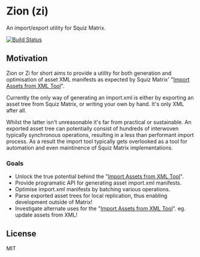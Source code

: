 # Zion (zi)

An import/export utility for Squiz Matrix.

[![Build Status](https://travis-ci.org/joshgillies/zi.svg)](https://travis-ci.org/joshgillies/zi)

## Motivation

Zion or Zi for short aims to provide a utility for both generation and optimisation
of asset XML manifests as expected by Squiz Matrix' "[Import Assets from XML Tool]".

Currently the only way of generating an import.xml is either by exporting an
asset tree from Squiz Matrix, or writing your own by hand. It's only XML after all.

Whilst the latter isn't unreasonable it's far from practical or sustainable.
An exported asset tree can potentially consist of hundreds of interwoven typically
synchronous operations, resulting in a less than performant import process.
As a result the import tool typically gets overlooked as a tool for automation
and even maintinence of Squiz Matrix implementations.

### Goals

 - Unlock the true potential behind the "[Import Assets from XML Tool]".
 - Provide programatic API for generating asset import.xml manifests.
 - Optimise import.xml manifests by batching various operations.
 - Parse exported asset trees for local replication, thus enabling development outside of Matrix!
 - Investigate alternate uses for the "[Import Assets from XML Tool]". eg. update assets from XML!

## License

MIT

[Import Assets from XML Tool]: http://manuals.matrix.squizsuite.net/tools/chapters/import-assets-from-xml-tool
